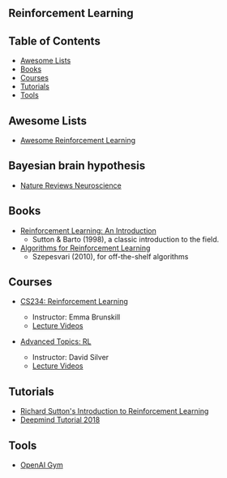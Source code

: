 ## Reinforcement Learning

## Table of Contents
- [Awesome Lists](#awesome-lists)
- [Books](#books)
- [Courses](#courses)
- [Tutorials](#tutorials)
- [Tools](#tools)

## Awesome Lists
- [Awesome Reinforcement Learning](https://github.com/aikorea/awesome-rl)

## Bayesian brain hypothesis
- [Nature Reviews Neuroscience](http://www.fil.ion.ucl.ac.uk/~karl/The%20free-energy%20principle%20A%20unified%20brain%20theory.pdf)

## Books
- [Reinforcement Learning: An Introduction](https://www.amazon.ca/Reinforcement-Learning-Introduction-Richard-Sutton/dp/0262193981)
	- Sutton & Barto (1998), a classic introduction to the field.
- [Algorithms for Reinforcement Learning](http://www.ualberta.ca/~szepesva/RLBook.html)
	- Szepesvari (2010), for off-the-shelf algorithms

## Courses
- [ CS234: Reinforcement Learning](http://www0.cs.ucl.ac.uk/staff/d.silver/web/Teaching.html)
	- Instructor: Emma Brunskill
	- [Lecture Videos](http://web.stanford.edu/class/cs234/index.html)

- [Advanced Topics: RL](http://www0.cs.ucl.ac.uk/staff/d.silver/web/Teaching.html)
	- Instructor: David Silver
	- [Lecture Videos](https://www.youtube.com/watch?v=2pWv7GOvuf0&list=PLqYmG7hTraZDM-OYHWgPebj2MfCFzFObQ)

## Tutorials
- [Richard Sutton's Introduction to Reinforcement Learning](http://research.microsoft.com/apps/video/?id=259577)
- [Deepmind Tutorial 2018](https://www.youtube.com/playlist?list=PLTrPwBmRciYBs4a8qQVuFz3zByUqqoStG)

## Tools
- [OpenAI Gym](https://gym.openai.com/)
